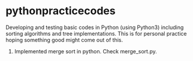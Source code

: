 # pythonpracticecodes
Developing and testing basic codes in Python (using Python3) including sorting algorithms and tree implementations. This is for personal practice hoping something good might come out of this.

1. Implemented merge sort in python. Check merge_sort.py.
